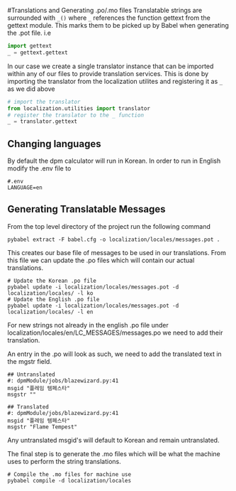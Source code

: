 #Translations and Generating .po/.mo files
Translatable strings are surrounded with ```_()``` where ```_``` references the function gettext from the gettext module.
This marks them to be picked up by Babel when generating the .pot file. 
i.e 
```python
import gettext
_ = gettext.gettext
```

In our case we create a single translator instance that can be imported within any of our files to provide translation services.
This is done by importing the translator from the localization utilites and registering it as ```_``` as we did above
```python
# import the translator
from localization.utilities import translator
# register the translator to the _ function
_ = translator.gettext
```

## Changing languages
By default the dpm calculator will run in Korean. In order to run in English modify the .env file to
```
#.env
LANGUAGE=en
```

## Generating Translatable Messages
From the top level directory of the project run the following command
```
pybabel extract -F babel.cfg -o localization/locales/messages.pot .
```
This creates our base file of messages to be used in our translations.
From this file we can update the .po files which will contain our actual translations.
```
# Update the Korean .po file
pybabel update -i localization/locales/messages.pot -d localization/locales/ -l ko
# Update the English .po file
pybabel update -i localization/locales/messages.pot -d localization/locales/ -l en
```

For new strings not already in the english .po file under localization/locales/en/LC_MESSAGES/messages.po we need to add their translation.

An entry in the .po will look as such, we need to add the translated text in the mgstr field.
```
## Untranslated
#: dpmModule/jobs/blazewizard.py:41
msgid "플레임 템페스타"
msgstr ""

## Translated
#: dpmModule/jobs/blazewizard.py:41
msgid "플레임 템페스타"
msgstr "Flame Tempest"
```
Any untranslated msgid's will default to Korean and remain untranslated.

The final step is to generate the .mo files which will be what the machine uses to perform the string translations.

```
# Compile the .mo files for machine use
pybabel compile -d localization/locales
```

